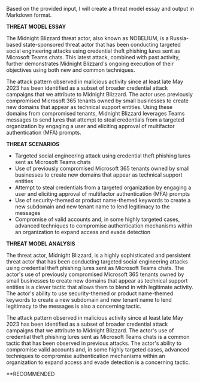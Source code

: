 Based on the provided input, I will create a threat model essay and output in Markdown format.

**THREAT MODEL ESSAY**

The Midnight Blizzard threat actor, also known as NOBELIUM, is a Russia-based state-sponsored threat actor that has been conducting targeted social engineering attacks using credential theft phishing lures sent as Microsoft Teams chats. This latest attack, combined with past activity, further demonstrates Midnight Blizzard's ongoing execution of their objectives using both new and common techniques.

The attack pattern observed in malicious activity since at least late May 2023 has been identified as a subset of broader credential attack campaigns that we attribute to Midnight Blizzard. The actor uses previously compromised Microsoft 365 tenants owned by small businesses to create new domains that appear as technical support entities. Using these domains from compromised tenants, Midnight Blizzard leverages Teams messages to send lures that attempt to steal credentials from a targeted organization by engaging a user and eliciting approval of multifactor authentication (MFA) prompts.

**THREAT SCENARIOS**

* Targeted social engineering attack using credential theft phishing lures sent as Microsoft Teams chats
* Use of previously compromised Microsoft 365 tenants owned by small businesses to create new domains that appear as technical support entities
* Attempt to steal credentials from a targeted organization by engaging a user and eliciting approval of multifactor authentication (MFA) prompts
* Use of security-themed or product name-themed keywords to create a new subdomain and new tenant name to lend legitimacy to the messages
* Compromise of valid accounts and, in some highly targeted cases, advanced techniques to compromise authentication mechanisms within an organization to expand access and evade detection

**THREAT MODEL ANALYSIS**

The threat actor, Midnight Blizzard, is a highly sophisticated and persistent threat actor that has been conducting targeted social engineering attacks using credential theft phishing lures sent as Microsoft Teams chats. The actor's use of previously compromised Microsoft 365 tenants owned by small businesses to create new domains that appear as technical support entities is a clever tactic that allows them to blend in with legitimate activity. The actor's ability to use security-themed or product name-themed keywords to create a new subdomain and new tenant name to lend legitimacy to the messages is also a concerning tactic.

The attack pattern observed in malicious activity since at least late May 2023 has been identified as a subset of broader credential attack campaigns that we attribute to Midnight Blizzard. The actor's use of credential theft phishing lures sent as Microsoft Teams chats is a common tactic that has been observed in previous attacks. The actor's ability to compromise valid accounts and, in some highly targeted cases, advanced techniques to compromise authentication mechanisms within an organization to expand access and evade detection is a concerning tactic.

**RECOMMENDED
